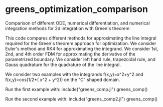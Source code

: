 # greens_optimization_comparison
Comparison of different ODE, numerical differentiation, and numerical integration methods for 2d integration with Green's theorem

This code compares different methods for approximating the line integral required for the Green's theorem approach for optimization.
We consider Euler's method and RK4 for approximating the integrand.
We consider 1st, 2nd, and 4th order FDM for approximating the derivative of the parametrized boundary.
We consider left hand rule, trapezoidal rule, and Gauss quadrature for the quadrature of the line integral.

We consider two examples with the integrands f(x,y)=x^2+y^2 and f(x,y)=cos(1/2*( x^2 + y^2)) on the "C" shaped domain.

Run the first example with:
include("greens_comp.jl")
greens_comp()

Run the second example with:
include("greens_comp2.jl")
greens_comp()
